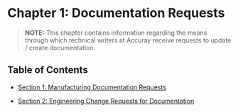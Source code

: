 # Chapter 1: Documentation Requests

> **NOTE:** This chapter contains information regarding the means through which technical writers at Accuray receive requests to update / create documentation.

## Table of Contents

* [Section 1: Manufacturing Documentation Requests](https://github.com/taddieken95/Accuray_Tech_Comm_Guide/blob/master/Chapter%201:%20Doc%20Requests/Section%201:%20Manufacturing%20Doc%20Requests.md)

* [Section 2: Engineering Change Requests for Documentation](https://github.com/taddieken95/Accuray_Tech_Comm_Guide/blob/master/Chapter%201:%20Doc%20Requests/Section%202:%20ECRs.md)
